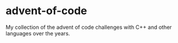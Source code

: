 # advent-of-code
My collection of the advent of code challenges with C++ and other languages over the years.
